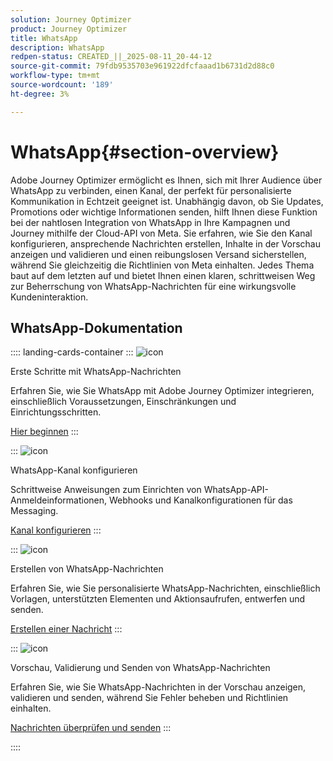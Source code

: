 ```yaml
---
solution: Journey Optimizer
product: Journey Optimizer
title: WhatsApp
description: WhatsApp
redpen-status: CREATED_||_2025-08-11_20-44-12
source-git-commit: 79fdb9535703e961922dfcfaaad1b6731d2d88c0
workflow-type: tm+mt
source-wordcount: '189'
ht-degree: 3%

---
```



# WhatsApp{#section-overview}

Adobe Journey Optimizer ermöglicht es Ihnen, sich mit Ihrer Audience über WhatsApp zu verbinden, einen Kanal, der perfekt für personalisierte Kommunikation in Echtzeit geeignet ist. Unabhängig davon, ob Sie Updates, Promotions oder wichtige Informationen senden, hilft Ihnen diese Funktion bei der nahtlosen Integration von WhatsApp in Ihre Kampagnen und Journey mithilfe der Cloud-API von Meta. Sie erfahren, wie Sie den Kanal konfigurieren, ansprechende Nachrichten erstellen, Inhalte in der Vorschau anzeigen und validieren und einen reibungslosen Versand sicherstellen, während Sie gleichzeitig die Richtlinien von Meta einhalten. Jedes Thema baut auf dem letzten auf und bietet Ihnen einen klaren, schrittweisen Weg zur Beherrschung von WhatsApp-Nachrichten für eine wirkungsvolle Kundeninteraktion.

## WhatsApp-Dokumentation

:::: landing-cards-container
:::
![icon](https://cdn.experienceleague.adobe.com/icons/circle-play.svg?lang=de)

Erste Schritte mit WhatsApp-Nachrichten

Erfahren Sie, wie Sie WhatsApp mit Adobe Journey Optimizer integrieren, einschließlich Voraussetzungen, Einschränkungen und Einrichtungsschritten.

[Hier beginnen](../using/whatsapp/get-started-whatsapp.md)
:::

:::
![icon](https://cdn.experienceleague.adobe.com/icons/gear.svg?lang=de)

WhatsApp-Kanal konfigurieren

Schrittweise Anweisungen zum Einrichten von WhatsApp-API-Anmeldeinformationen, Webhooks und Kanalkonfigurationen für das Messaging.

[Kanal konfigurieren](../using/whatsapp/whatsapp-configuration.md)
:::

:::
![icon](https://cdn.experienceleague.adobe.com/icons/list-check.svg?lang=de)

Erstellen von WhatsApp-Nachrichten

Erfahren Sie, wie Sie personalisierte WhatsApp-Nachrichten, einschließlich Vorlagen, unterstützten Elementen und Aktionsaufrufen, entwerfen und senden.

[Erstellen einer Nachricht](../using/whatsapp/create-whatsapp.md)
:::

:::
![icon](https://cdn.experienceleague.adobe.com/icons/check-circle.svg?lang=de)

Vorschau, Validierung und Senden von WhatsApp-Nachrichten

Erfahren Sie, wie Sie WhatsApp-Nachrichten in der Vorschau anzeigen, validieren und senden, während Sie Fehler beheben und Richtlinien einhalten.

[Nachrichten überprüfen und senden](../using/whatsapp/send-whatsapp.md)
:::

::::
